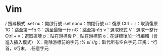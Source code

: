 # Vim
/ 搜尋模式
:set nu：開啟行號
:set nonu：關閉行號
u：復原
Ctrl + r：取消復原
1G：跳至第一行
G：跳至最後一行
nG：跳至第n行
v：選取模式
V：選取一整行
Ctrl + v：選取區塊
p：貼在游標後
P：貼在游標前
o：在游標後加一行編輯（會進入插入模式）
X：刪除游標前的字元
:% s/ //g：取代所有空白字元
正規：`^`行首，`$`行末，`.`任意字元